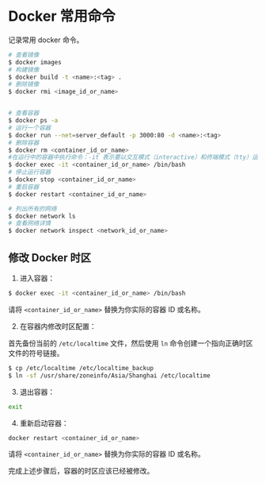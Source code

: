 # Docker 常用命令

记录常用 docker 命令。

``` bash
# 查看镜像
$ docker images
# 构建镜像
$ docker build -t <name>:<tag> .
# 删除镜像
$ docker rmi <image_id_or_name>


# 查看容器
$ docker ps -a
# 运行一个容器
$ docker run --net=server_default -p 3000:80 -d <name>:<tag>
# 删除容器
$ docker rm <container_id_or_name>
#在运行中的容器中执行命令：-it 表示要以交互模式（interactive）和终端模式（tty）运行容器内的命令
$ docker exec -it <container_id_or_name> /bin/bash
# 停止运行容器
$ docker stop <container_id_or_name>
# 重启容器
$ docker restart <container_id_or_name>

# 列出所有的网络
$ docker network ls
# 查看网络详情
$ docker network inspect <network_id_or_name>
```

## 修改 Docker 时区

1. 进入容器：

```bash
$ docker exec -it <container_id_or_name> /bin/bash
```

请将 `<container_id_or_name>` 替换为你实际的容器 ID 或名称。

2. 在容器内修改时区配置：

首先备份当前的 `/etc/localtime` 文件，然后使用 `ln` 命令创建一个指向正确时区文件的符号链接。

```bash
$ cp /etc/localtime /etc/localtime_backup
$ ln -sf /usr/share/zoneinfo/Asia/Shanghai /etc/localtime
```

3. 退出容器：

``` bash
exit
```

4. 重新启动容器：

``` bash
docker restart <container_id_or_name>
```

请将 `<container_id_or_name>` 替换为你实际的容器 ID 或名称。

完成上述步骤后，容器的时区应该已经被修改。
